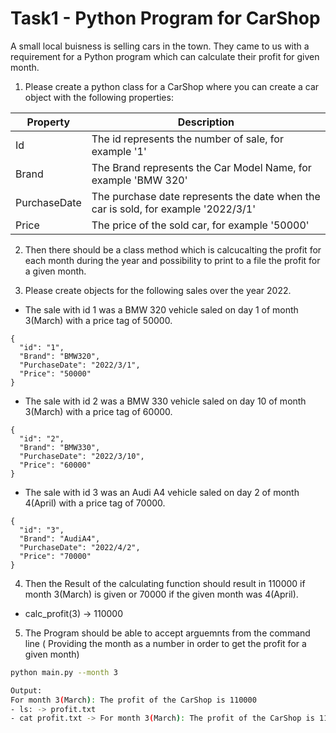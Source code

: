 # Task1 - Python Program for CarShop

A small local buisness is selling cars in the town. They came to us with a requirement for a Python program which can calculate their profit for given month.

1. Please create a python class for a CarShop where you can create a car object with the following properties:

| Property | Description |
| ----------- | ----------- |
| Id  | The id represents the number of sale, for example '1'  |
| Brand | The Brand represents the Car Model Name, for example 'BMW 320' |
| PurchaseDate  | The purchase date represents the date when the car is sold, for example '2022/3/1'  |
| Price | The price of the sold car, for example '50000' |
 
2. Then there should be a class method which is calcucalting the profit for each month during the year and possibility to print to a file the profit for a given month.

3. Please create objects for the following sales over the year 2022.

- The sale with id 1 was a BMW 320 vehicle saled on day 1 of month 3(March) with a price tag of 50000.
```
{
  "id": "1",
  "Brand": "BMW320",
  "PurchaseDate": "2022/3/1",
  "Price": "50000"
}
```

- The sale with id 2 was a BMW 330 vehicle saled on day 10 of month 3(March) with a price tag of 60000.
```
{
  "id": "2",
  "Brand": "BMW330",
  "PurchaseDate": "2022/3/10",
  "Price": "60000"
}
```

- The sale with id 3 was an Audi A4 vehicle saled on day 2 of month 4(April) with a price tag of 70000.
```
{
  "id": "3",
  "Brand": "AudiA4",
  "PurchaseDate": "2022/4/2",
  "Price": "70000"
}
```

4. Then the Result of the calculating function should result in 110000 if month 3(March) is given or 70000 if the given month was 4(April).

- calc_profit(3) -> 110000

5. The Program should be able to accept arguemnts from the command line ( Providing the month as a number in order to get the profit for a given month)

```sh
python main.py --month 3

Output:
For month 3(March): The profit of the CarShop is 110000
- ls: -> profit.txt
- cat profit.txt -> For month 3(March): The profit of the CarShop is 110000
```
